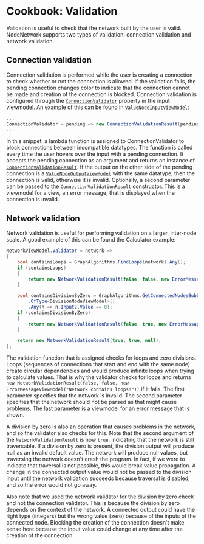 # Cookbook: Validation

Validation is useful to check that the network built by the user is valid.
NodeNetwork supports two types of validation: connection validation and network validation.

## Connection validation

Connection validation is performed while the user is creating a connection to check whether or not the connection is allowed.
If the validation fails, the pending connection changes color to indicate that the connection cannot be made and creation of the connection is blocked.
Connection validation is configured through the [`ConnectionValidator`](https://wouterdek.github.io/NodeNetwork/api/api/NodeNetwork.ViewModels.NodeInputViewModel.html#NodeNetwork_ViewModels_NodeInputViewModel_ConnectionValidator) property in the input viewmodel.
An example of this can be found in [`ValueNodeInputViewModel`](https://wouterdek.github.io/NodeNetwork/api/api/NodeNetwork.Toolkit.ValueNode.ValueNodeInputViewModel-1.html):

```csharp
...
ConnectionValidator = pending => new ConnectionValidationResult(pending.Output is ValueNodeOutputViewModel<T>, null);
...
```

In this snippet, a lambda function is assigned to ConnectionValidator to block connections between incompatible datatypes. 
The function is called every time the user hovers over the input with a pending connection.
It accepts the pending connection as an argument and returns an instance of [`ConnectionValidationResult`](https://wouterdek.github.io/NodeNetwork/api/api/NodeNetwork.ConnectionValidationResult.html).
If the output on the other side of the pending connection is a [`ValueNodeOutputViewModel`](https://wouterdek.github.io/NodeNetwork/api/api/NodeNetwork.Toolkit.ValueNode.ValueNodeOutputViewModel-1.html) with the same datatype, then the connection is valid, otherwise it is invalid.
Optionally, a second parameter can be passed to the `ConnectionValidationResult` constructor. 
This is a viewmodel for a view, an error message, that is displayed when the connection is invalid.

## Network validation

Network validation is useful for performing validation on a larger, inter-node scale.
A good example of this can be found the Calculator example:

```csharp
NetworkViewModel.Validator = network =>
{
    bool containsLoops = GraphAlgorithms.FindLoops(network).Any();
    if (containsLoops)
    {
        return new NetworkValidationResult(false, false, new ErrorMessageViewModel("Network contains loops!"));
    }

    bool containsDivisionByZero = GraphAlgorithms.GetConnectedNodesBubbling(output)
        .OfType<DivisionNodeViewModel>()
        .Any(n => n.Input2.Value == 0);
    if (containsDivisionByZero)
    {
        return new NetworkValidationResult(false, true, new ErrorMessageViewModel("Network contains division by zero!"));
    }

    return new NetworkValidationResult(true, true, null);
};
```

The validation function that is assigned checks for loops and zero divisions.
Loops (sequences of connections that start and end with the same node) create circular dependencies and would produce infinite loops when trying to calculate values.
That is why the validator checks for loops and returns `new NetworkValidationResult(false, false, new ErrorMessageViewModel("Network contains loops!"))` if it fails.
The first parameter specifies that the network is invalid. The second parameter specifies that the network should not be parsed as that might cause problems.
The last parameter is a viewmodel for an error message that is shown.

A division by zero is also an operation that causes problems in the network, and so the validator also checks for this.
Note that the second argument of the `NetworkValidationResult` is now `true`, indicating that the network is still traversable.
If a division by zero is present, the division output will produce null as an invalid default value. 
The network will produce null values, but traversing the network doesn't crash the program. 
In fact, if we were to indicate that traversal is not possible, this would break value propagation. A change in the connected output value would not be passed to the division input until the network validation succeeds because traversal is disabled, and so the error would not go away.

Also note that we used the network validator for the division by zero check and not the connection validator.
This is because the division by zero depends on the context of the network. 
A connected output could have the right type (integers) but the wrong value (zero) because of the inputs of the connected node.
Blocking the creation of the connection doesn't make sense here because the input value could change at any time after the creation of the connection.
